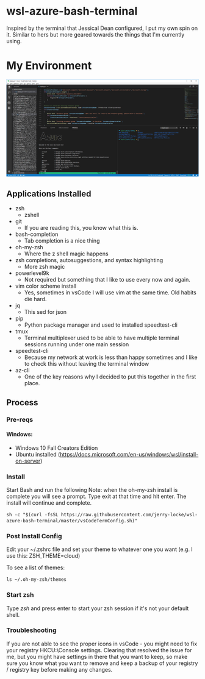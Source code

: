 # wsl-azure-bash-terminal
Inspired by the terminal that Jessical Dean configured, I put my own spin on it. Similar to hers but more geared towards the things that I'm currently using.


# My Environment
![Screenshot](images/myEnvironment.png)
## Applications Installed
- zsh
  - zshell
- git
  - If you are reading this, you know what this is.
- bash-completion
  - Tab completion is a nice thing
- oh-my-zsh
  - Where the z shell magic happens
- zsh completions, autosuggestions, and syntax highlighting
  - More zsh magic
- powerlevel9k
  - Not required but something that I like to use every now and again. 
- vim color scheme install
  - Yes, sometimes in vsCode I will use vim at the same time. Old habits die hard.
- jq
  - This sed for json
- pip
  - Python package manager and used to installed speedtest-cli
- tmux
  - Terminal multiplexer used to be able to have multiple terminal sessions running under one main session
- speedtest-cli
  - Because my network at work is less than happy sometimes and I like to check this without leaving the terminal window
- az-cli
  - One of the key reasons why I decided to put this together in the first place.

## Process

### Pre-reqs
#### Windows:
- Windows 10 Fall Creators Edition
- Ubuntu installed (https://docs.microsoft.com/en-us/windows/wsl/install-on-server)

### Install
Start Bash and run the following
Note: when the oh-my-zsh install is complete you will see a prompt. Type exit at that time and hit enter. The install will continue and complete.
```
sh -c "$(curl -fsSL https://raw.githubusercontent.com/jerry-locke/wsl-azure-bash-terminal/master/vsCodeTermConfig.sh)"
```

### Post Install Config

Edit your ~/.zshrc file and set your theme to whatever one you want (e.g. I use this: ZSH_THEME=cloud)

To see a list of themes:
```
ls ~/.oh-my-zsh/themes
```

### Start zsh
Type *zsh* and press enter to start your zsh session if it's not your default shell.

### Troubleshooting
If you are not able to see the proper icons in vsCode - you might need to fix your registry HKCU:\Console settings. Clearing that resolved the issue for me, but you might have settings in there that you want to keep, so make sure you know what you want to remove and keep a backup of your registry / registry key before making any changes.
